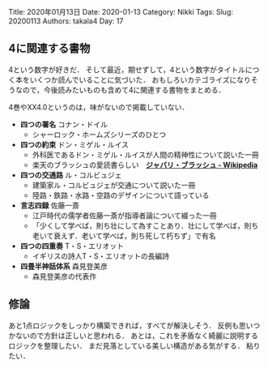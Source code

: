 ﻿Title: 2020年01月13日
Date: 2020-01-13
Category: Nikki
Tags: 
Slug: 20200113
Authors: takala4
Day: 17



## 4に関連する書物

4という数字が好きだ．
そして最近，期せずして，4という数字がタイトルにつく本をいくつか読んでいることに気づいた．
おもしろいカテゴライズになりそうなので，今後読みたいものも含めて4に関連する書物をまとめる．

4巻やXX4.0というのは，味がないので掲載していない．


* **四つの署名** コナン・ドイル
    * シャーロック・ホームズシリーズのひとつ
* **四つの約束** ドン・ミゲル・ルイス
    * 外科医であるドン・ミゲル・ルイスが人間の精神性について説いた一冊
    * 楽天のブラッシュの愛読書らしい　**[ジャバリ・ブラッシュ - Wikipedia](https://ja.wikipedia.org/wiki/%E3%82%B8%E3%83%A3%E3%83%90%E3%83%AA%E3%83%BB%E3%83%96%E3%83%A9%E3%83%83%E3%82%B7%E3%83%A5)**
* **四つの交通路** ル・コルビュジェ
    * 建築家ル・コルビュジェが交通について説いた一冊
    * 陸路・鉄路・水路・空路のデザインについて語っている
* **言志四録** 佐藤一斎
    * 江戸時代の儒学者佐藤一斎が指導者論について綴った一冊
    * 「少くして学べば，則ち壮にして為すことあり．壮にして学べば，則ち老いて衰えず．老いて学べば，則ち死して朽ちず」で有名
* **四つの四重奏** T・S・エリオット
    * イギリスの詩人T・S・エリオットの長編詩
* **四畳半神話体系** 森見登美彦
    * 森見登美彦の代表作


## 修論

あと1点ロジックをしっかり構築できれば，すべてが解決しそう．
反例も思いつかないので方針は正しいと思われる．
あとは，これを矛盾なく綺麗に説明するロジックを整理したい．
まだ見落としている美しい構造がある気がする．
粘りたい．
